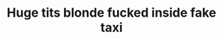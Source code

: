 ---
layout: post
title: Huge tits blonde fucked inside fake taxi
duration: '05:09'
view: 242
rate: 2
video: 'https://flashservice.xvideos.com/embedframe/23457084'
category:
 - cab
 - rough
 - curvy
 - busty
 - blonde
 - outdoor
tags: 
 - sucked
 - fucked
priority: 0.9
changefreq: daily
---
